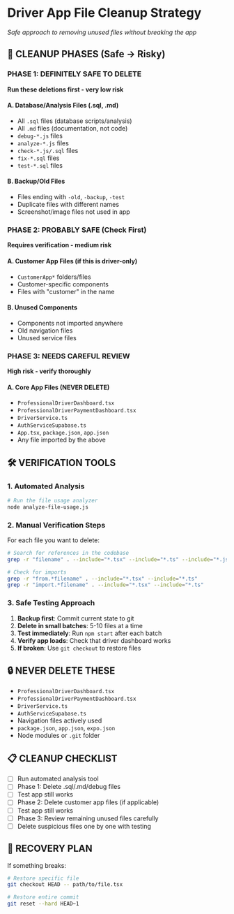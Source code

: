 # Driver App File Cleanup Strategy
*Safe approach to removing unused files without breaking the app*

## 🎯 CLEANUP PHASES (Safe → Risky)

### PHASE 1: DEFINITELY SAFE TO DELETE
**Run these deletions first - very low risk**

#### A. Database/Analysis Files (.sql, .md)
- All `.sql` files (database scripts/analysis)
- All `.md` files (documentation, not code)
- `debug-*.js` files
- `analyze-*.js` files  
- `check-*.js/.sql` files
- `fix-*.sql` files
- `test-*.sql` files

#### B. Backup/Old Files
- Files ending with `-old`, `-backup`, `-test`
- Duplicate files with different names
- Screenshot/image files not used in app

### PHASE 2: PROBABLY SAFE (Check First)
**Requires verification - medium risk**

#### A. Customer App Files (if this is driver-only)
- `CustomerApp*` folders/files
- Customer-specific components
- Files with "customer" in the name

#### B. Unused Components
- Components not imported anywhere
- Old navigation files
- Unused service files

### PHASE 3: NEEDS CAREFUL REVIEW
**High risk - verify thoroughly**

#### A. Core App Files (NEVER DELETE)
- `ProfessionalDriverDashboard.tsx`
- `ProfessionalDriverPaymentDashboard.tsx`
- `DriverService.ts`
- `AuthServiceSupabase.ts`
- `App.tsx`, `package.json`, `app.json`
- Any file imported by the above

## 🛠️ VERIFICATION TOOLS

### 1. Automated Analysis
```bash
# Run the file usage analyzer
node analyze-file-usage.js
```

### 2. Manual Verification Steps
For each file you want to delete:

```bash
# Search for references in the codebase
grep -r "filename" . --include="*.tsx" --include="*.ts" --include="*.js"

# Check for imports
grep -r "from.*filename" . --include="*.tsx" --include="*.ts"
grep -r "import.*filename" . --include="*.tsx" --include="*.ts"
```

### 3. Safe Testing Approach
1. **Backup first**: Commit current state to git
2. **Delete in small batches**: 5-10 files at a time
3. **Test immediately**: Run `npm start` after each batch
4. **Verify app loads**: Check that driver dashboard works
5. **If broken**: Use `git checkout` to restore files

## 🔒 NEVER DELETE THESE
- `ProfessionalDriverDashboard.tsx`
- `ProfessionalDriverPaymentDashboard.tsx`
- `DriverService.ts`
- `AuthServiceSupabase.ts`
- Navigation files actively used
- `package.json`, `app.json`, `expo.json`
- Node modules or `.git` folder

## 📋 CLEANUP CHECKLIST

- [ ] Run automated analysis tool
- [ ] Phase 1: Delete .sql/.md/debug files
- [ ] Test app still works
- [ ] Phase 2: Delete customer app files (if applicable)
- [ ] Test app still works  
- [ ] Phase 3: Review remaining unused files carefully
- [ ] Delete suspicious files one by one with testing

## 🚨 RECOVERY PLAN
If something breaks:
```bash
# Restore specific file
git checkout HEAD -- path/to/file.tsx

# Restore entire commit
git reset --hard HEAD~1
```
